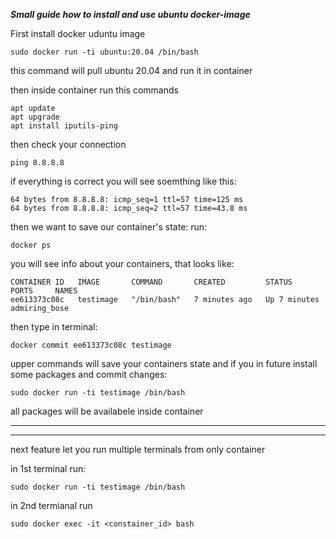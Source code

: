 
***Small guide how to install and use ubuntu docker-image***

First install docker uduntu image

```
sudo docker run -ti ubuntu:20.04 /bin/bash

```
this command will pull ubuntu 20.04 and run it in container

then inside container run this commands

```
apt update
apt upgrade
apt install iputils-ping

```
then check your connection

```
ping 8.8.8.8
```
if everything is correct you will see soemthing like this:

```
64 bytes from 8.8.8.8: icmp_seq=1 ttl=57 time=125 ms
64 bytes from 8.8.8.8: icmp_seq=2 ttl=57 time=43.8 ms
```

then we want to save our container's state:
run:

```
docker ps
```

you will see info about your containers, that looks like:
```
CONTAINER ID   IMAGE       COMMAND       CREATED         STATUS         PORTS     NAMES
ee613373c08c   testimage   "/bin/bash"   7 minutes ago   Up 7 minutes             admiring_bose

```

then type in terminal:

```
docker commit ee613373c08c testimage
```

upper commands will save your containers state and if you in future install some packages and commit changes:

```
sudo docker run -ti testimage /bin/bash
```

all packages will be availabele inside container

---
---
next feature let you run multiple terminals from only container

in 1st terminal run:

```
sudo docker run -ti testimage /bin/bash
```

in 2nd termianal run
```
sudo docker exec -it <constainer_id> bash 
```
